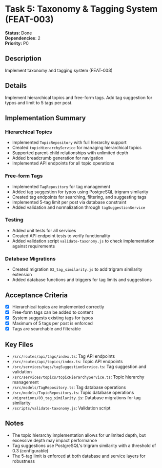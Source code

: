 # Task 5: Taxonomy & Tagging System (FEAT-003)

**Status:** Done  
**Dependencies:** 2  
**Priority:** P0  

## Description
Implement taxonomy and tagging system (FEAT-003)

## Details
Implement hierarchical topics and free-form tags. Add tag suggestion for typos and limit to 5 tags per post.

## Implementation Summary

### Hierarchical Topics
- Implemented `TopicRepository` with full hierarchy support
- Created `topicHierarchyService` for managing hierarchical topics
- Supported parent-child relationships with unlimited depth
- Added breadcrumb generation for navigation
- Implemented API endpoints for all topic operations

### Free-form Tags
- Implemented `TagRepository` for tag management
- Added tag suggestion for typos using PostgreSQL trigram similarity
- Created tag endpoints for searching, filtering, and suggesting tags
- Implemented 5-tag limit per post via database constraint
- Added validation and normalization through `tagSuggestionService`

### Testing
- Added unit tests for all services
- Created API endpoint tests to verify functionality
- Added validation script `validate-taxonomy.js` to check implementation against requirements

### Database Migrations
- Created migration `03_tag_similarity.js` to add trigram similarity extension
- Added database functions and triggers for tag limits and suggestions

## Acceptance Criteria

- [x] Hierarchical topics are implemented correctly
- [x] Free-form tags can be added to content
- [x] System suggests existing tags for typos
- [x] Maximum of 5 tags per post is enforced
- [x] Tags are searchable and filterable

## Key Files
- `/src/routes/api/tags/index.ts`: Tag API endpoints
- `/src/routes/api/topics/index.ts`: Topic API endpoints
- `/src/services/tags/tagSuggestionService.ts`: Tag suggestion and validation
- `/src/services/topics/topicHierarchyService.ts`: Topic hierarchy management
- `/src/models/TagRepository.ts`: Tag database operations
- `/src/models/TopicRepository.ts`: Topic database operations
- `/migrations/03_tag_similarity.js`: Database migrations for tag similarity
- `/scripts/validate-taxonomy.js`: Validation script

## Notes
- The topic hierarchy implementation allows for unlimited depth, but excessive depth may impact performance
- Tag suggestions use PostgreSQL's trigram similarity with a threshold of 0.3 (configurable)
- The 5-tag limit is enforced at both database and service layers for robustness